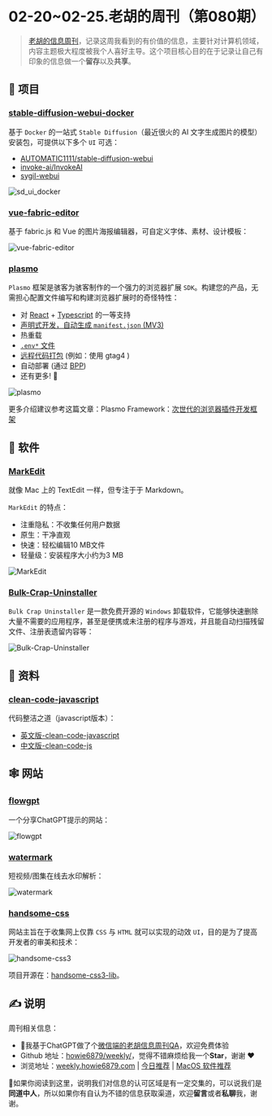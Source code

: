 # 02-20~02-25.老胡的周刊（第080期）

> [老胡的信息周刊](https://weekly.howie6879.com/)，记录这周我看到的有价值的信息，主要针对计算机领域，内容主题极大程度被我个人喜好主导。这个项目核心目的在于记录让自己有印象的信息做一个**留存**以及**共享**。

## 🎯 项目

### [stable-diffusion-webui-docker](https://github.com/AbdBarho/stable-diffusion-webui-docker)

基于 `Docker` 的一站式 `Stable Diffusion`（最近很火的 AI 文字生成图片的模型）安装包，可提供以下多个 `UI` 可选：

- [AUTOMATIC1111/stable-diffusion-webui](https://github.com/AUTOMATIC1111/stable-diffusion-webui)
- [invoke-ai/InvokeAI](https://github.com/invoke-ai/InvokeAI)
- [sygil-webui](https://github.com/Sygil-Dev/sygil-webui)

![sd_ui_docker](https://images-1252557999.file.myqcloud.com/uPic/sd_ui_docker.jpg)

### [vue-fabric-editor](https://github.com/nihaojob/vue-fabric-editor)

基于 fabric.js 和 Vue 的图片海报编辑器，可自定义字体、素材、设计模板：

![vue-fabric-editor](https://images-1252557999.file.myqcloud.com/uPic/vue-fabric-editor.png)

### [plasmo](https://github.com/PlasmoHQ/plasmo)

`Plasmo` 框架是骇客为骇客制作的一个强力的浏览器扩展 `SDK`。构建您的产品，无需担心配置文件编写和构建浏览器扩展时的奇怪特性：

- 对  [React](https://reactjs.org/)  +  [Typescript](https://www.typescriptlang.org/)  的一等支持
- [声明式开发，自动生成  `manifest.json`  (MV3)](https://docs.plasmo.com/framework#where-is-the-manifestjson-file)
- 热重载
- [`.env*`  文件](https://docs.plasmo.com/framework/env)
- [远程代码打包](https://docs.plasmo.com/framework/workflows/remote-code)  (例如：使用 gtag4 )
- 自动部署 (通过  [BPP](https://docs.plasmo.com/framework/workflows/submit))
- 还有更多!  🚀

![plasmo](https://images-1252557999.file.myqcloud.com/uPic/plasmo.jpg)

更多介绍建议参考这篇文章：Plasmo Framework：[次世代的浏览器插件开发框架](https://mp.weixin.qq.com/s?__biz=MzkxNTIwMzU5OQ==&mid=2247495694&idx=1&sn=3b2a4682265ccc150a3e72d37d30ddae&chksm=c160036ef6178a7889b26cb561a53b15b2aad75ca7b2f3dfc4293ca686d1dad378c4e65476b4&token=1395032296&lang=zh_CN#rd)

## 🤖 软件

### [MarkEdit](https://github.com/MarkEdit-app/MarkEdit)

就像 Mac 上的 TextEdit 一样，但专注于于 Markdown。

`MarkEdit` 的特点：
- 注重隐私：不收集任何用户数据
- 原生：干净直观
- 快速：轻松编辑10 MB文件
- 轻量级：安装程序大小约为3 MB

![MarkEdit](https://images-1252557999.file.myqcloud.com/uPic/MarkEdit.png)

### [Bulk-Crap-Uninstaller](https://github.com/Klocman/Bulk-Crap-Uninstaller)

`Bulk Crap Uninstaller` 是一款免费开源的 `Windows` 卸载软件，它能够快速删除大量不需要的应用程序，甚至是便携或未注册的程序与游戏，并且能自动扫描残留文件、注册表遗留内容等：

![Bulk-Crap-Uninstaller](https://images-1252557999.file.myqcloud.com/uPic/Bulk-Crap-Uninstaller.png)

## 👀 资料

### [clean-code-javascript](https://github.com/ryanmcdermott/clean-code-javascript)

代码整洁之道（javascript版本）：

- [英文版-clean-code-javascript](https://github.com/ryanmcdermott/clean-code-javascript)
- [中文版-clean-code-js](https://github.com/alivebao/clean-code-js)

## 🕸 网站

### [flowgpt](https://flowgpt.com/)

一个分享ChatGPT提示的网站：

![flowgpt](https://images-1252557999.file.myqcloud.com/uPic/flowgpt.jpg)

### [watermark](https://watermark.liumingye.cn/)

短视频/图集在线去水印解析：

![watermark](https://images-1252557999.file.myqcloud.com/uPic/watermark.jpg)

### [handsome-css](https://www.handsome-css.com/)

网站主旨在于收集网上仅靠 `CSS` 与 `HTML` 就可以实现的动效 `UI`，目的是为了提高开发者的审美和技术：

![handsome-css3](https://images-1252557999.file.myqcloud.com/uPic/handsome-css3.jpg)

项目开源在：[handsome-css3-lib](https://github.com/ZiYi0414/handsome-css3-lib)。

## ✍️ 说明

周刊相关信息：

- 🥳我基于ChatGPT做了个[微信端的老胡信息周刊QA](https://mp.weixin.qq.com/s/3ohE-rm6kryC07parr29bQ)，欢迎免费体验
- Github 地址：[howie6879/weekly/](https://github.com/howie6879/weekly/)，觉得不错麻烦给我一个**Star**，谢谢 ❤️
- 浏览地址：[weekly.howie6879.com](https://weekly.howie6879.com) | [今日推荐](https://weekly.howie6879.com/recommend/index.html) | [MacOS 软件推荐](https://weekly.howie6879.com/soft/mac.html)

🙌如果你阅读到这里，说明我们对信息的认可区域是有一定交集的，可以说我们是**同道中人**，所以如果你有自认为不错的信息获取渠道，欢迎**留言**或者**私聊**我，谢谢。
